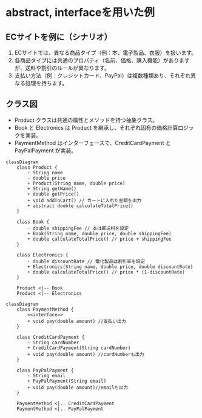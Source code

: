# abstract, interfaceを用いた例

## ECサイトを例に（シナリオ）
1.	ECサイトでは、異なる商品タイプ（例：本、電子製品、衣服）を扱います。
2.	各商品タイプには共通のプロパティ（名前、価格、購入機能）がありますが、送料や割引のルールが異なります。
3.	支払い方法（例：クレジットカード、PayPal）は複数種類あり、それぞれ異なる処理を持ちます。

## クラス図
- Product クラスは共通の属性とメソッドを持つ抽象クラス。
- Book と Electronics は Product を継承し、それぞれ固有の価格計算ロジックを実装。
- PaymentMethod はインターフェースで、CreditCardPayment と PayPalPayment が実装。

```mermaid
classDiagram
    class Product {
        - String name
        - double price
        + Product(String name, double price)
        + String getName()
        + double getPrice()
        + void addToCart() // カートに入れた金額を出力
        + abstract double calculateTotalPrice()
    }

    class Book {
        - double shippingFee // 本は郵送料を設定
        + Book(String name, double price, double shippingFee)
        + double calculateTotalPrice() // price + shippingFee
    }

    class Electronics {
        - double discountRate // 電化製品は割引率を設定
        + Electronics(String name, double price, double discountRate)
        + double calculateTotalPrice() // price * (1-discountRate)
    }

    Product <|-- Book
    Product <|-- Electronics
```

```mermaid
classDiagram
    class PaymentMethod {
        <<interface>>
        + void pay(double amount) //支払い出力
    }

    class CreditCardPayment {
        - String cardNumber
        + CreditCardPayment(String cardNumber)
        + void pay(double amount) //cardNumberも出力
    }

    class PayPalPayment {
        - String email
        + PayPalPayment(String email)
        + void pay(double amount)//emailも出力
    }

    PaymentMethod <|.. CreditCardPayment
    PaymentMethod <|.. PayPalPayment
```
